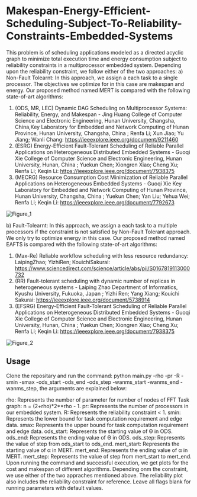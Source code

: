 # Makespan-Energy-Efficient-Scheduling-Subject-To-Reliability-Constraints-Embedded-Systems
This problem is of scheduling applications modeled as a directed acyclic graph to minimize total execution time and energy consumption subject to reliability constraints in a multiprocessor embedded system. Depending upon the reliability constraint, we follow either of the two approaches:
a) Non-Fault Tolearnt: In this approach, we assign a each task to a single processor. The objectives we optimize for in this case are makespan and energy. Our proposed method named MERT is compared with the following state-of-art algorithms:
1) (ODS, MR, LEC) Dynamic DAG Scheduling on Multiprocessor Systems: Reliability, Energy, and Makespan - Jing Huang College of Computer Science and Electronic Engineering, Hunan University, Changsha, China,Key Laboratory for Embedded and Network Computing of Hunan Province, Hunan University, Changsha, China ; Renfa Li; Xun Jiao; Yu Jiang; Wanli Chang: https://ieeexplore.ieee.org/document/9211460
2) (ESRG) Energy-Efficient Fault-Tolerant Scheduling of Reliable Parallel Applications on Heterogeneous Distributed Embedded Systems - Guoqi Xie College of Computer Science and Electronic Engineering, Hunan University, Hunan, China ; Yuekun Chen; Xiongren Xiao; Cheng Xu; Renfa Li; Keqin Li: https://ieeexplore.ieee.org/document/7938375
3) (MECRG) Resource Consumption Cost Minimization of Reliable Parallel Applications on Heterogeneous Embedded Systems - Guoqi Xie
Key Laboratory for Embedded and Network Computing of Hunan Province, Hunan University, Changsha, China
; Yuekun Chen; Yan Liu; Yehua Wei; Renfa Li; Keqin Li: https://ieeexplore.ieee.org/document/7792673

![Figure_1](https://user-images.githubusercontent.com/64606981/205252506-810ecaa7-6a05-469f-b157-bdfd9eb02ed2.png)

b) Fault-Tolearnt: In this approach, we assign a each task to a multiple processors if the constraint is not satisfied by Non-Fault Tolerant approach. We only try to optimize energy in this case. Our proposed method named EAFTS is compared with the following state-of-art algorithms:

1) (Max-Re) Reliable workflow scheduling with less resource redundancy: LaipingZhao; YizhiRen; KouichiSakurai: https://www.sciencedirect.com/science/article/abs/pii/S0167819113000732
2) (RR) Fault-tolerant scheduling with dynamic number of replicas in heterogeneous systems - Laiping Zhao
Department of Informatics, Kyushu University, Fukuoka, Japan ; Yizhi Ren; Yang Xiang; Kouichi Sakurai: https://ieeexplore.ieee.org/document/5738914
2) (EFSRG) Energy-Efficient Fault-Tolerant Scheduling of Reliable Parallel Applications on Heterogeneous Distributed Embedded Systems - Guoqi Xie College of Computer Science and Electronic Engineering, Hunan University, Hunan, China ; Yuekun Chen; Xiongren Xiao; Cheng Xu; Renfa Li; Keqin Li: https://ieeexplore.ieee.org/document/7938375


![Figure_2](https://user-images.githubusercontent.com/64606981/205253318-b36c93d4-faf4-43d2-8313-aadb34756f6a.png)

## Usage
Clone the repositary and run the command: python main.py -rho -pr -R -smin -smax -ods_start -ods_end -ods_step -wanms_start -wanms_end -wanms_step, the arguments are explained below:

rho: Represents the number of parameter for number of nodes of FFT Task graph: n = (2+rho)*2**rho - 1.
pr: Represents the number of processors in our embedded system.
R: Represents the reliability constraint < 1.
smin: Represents the lower bound for task computation requirement and edge data.
smax: Represents the upper bound for task computation requirement and edge data.
ods_start: Represents the starting value of Θ in ODS.
ods_end: Represents the ending value of Θ in ODS.
ods_step: Represents the value of step from ods_start to ods_end.
mert_start: Represents the starting value of α in MERT.
mert_end: Represents the ending value of α in MERT.
mert_step: Represents the value of step from mert_start to mert_end.
Upon running the command and successful execution, we get plots for the cost and makespan of different algorithms. Depending onm the constraint, we use either of the two appraches mentioned above. The reliability plot also includes the reliability constraint for reference. Leave all flags blank for running parameters with default values.
